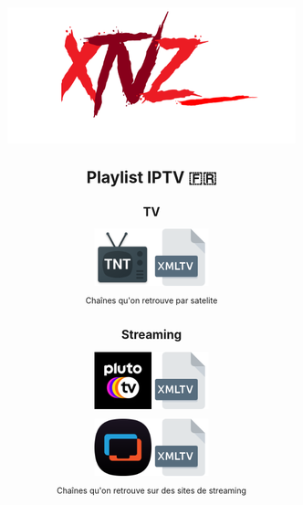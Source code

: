 <p align="center">
  <img src="Images/Logo.png" />
</p>
<h1 align="center"> Playlist IPTV 🇫🇷 </h1>


<h2 align="center"> TV </h2>
  <p align="center">
    <a href="https://raw.githubusercontent.com/LeBazarDeBryan/XTVZ_/main/IPTV/TNT.m3u"><img height="100" width="100" src="Images/TNT.png" /></a><a href="https://xmltvfr.fr/xmltv/xmltv_tnt.xml"><img height="100" width="100" src="Images/XMLTV.png" /></a>
    <p align="center">Chaînes qu'on retrouve par satelite
  </p>
  
#

<h2 align="center"> Streaming </h2>
  <p align="center">
    <a href="https://i.mjh.nz/PlutoTV/fr.m3u8"><img height="100" width="100" src="Images/Pluto%20TV.png" /></a><a href="https://i.mjh.nz/PlutoTV/fr.xml"><img height="100" width="100" src="Images/XMLTV.png" /></a>
  </p>
  
  <p align="center">
  <a href="https://i.mjh.nz/SamsungTVPlus/fr.m3u8"><img height="100" width="100" src="Images/Samsung%20TV%20Plus.png" /></a><a href="https://i.mjh.nz/SamsungTVPlus/fr.xml"><img height="100" width="100" src="Images/XMLTV.png" /></a>
    <p align="center">Chaînes qu'on retrouve sur des sites de streaming
  </p>
